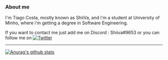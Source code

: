 ### About me 

I'm Tiago Costa, mostly known as ShiiVa, and i'm a student at University of Minho, where i'm getting a degree in Software Engineering.

If you want to contact me just add me on Discord : Shiiva#9653 or you can follow me on [![Twitter][1.2]][1]


<!-- Icons -->

[1.2]: http://i.imgur.com/wWzX9uB.png (twitter icon without padding)


<!-- Links to your social media accounts -->

[1]: http://www.twitter.com/tiago_daniel10

---
[![Anurag's github stats](https://github-readme-stats.vercel.app/api?username=tiago885&show_icons=true&theme=dracula)](https://github.com/anuraghazra/github-readme-stats)
